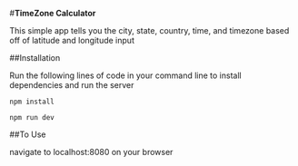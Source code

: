 #**TimeZone Calculator**

This simple app tells you the city, state, country, time, and timezone based off of latitude and longitude input 

##Installation

Run the following lines of code in your command line to install dependencies and run the server
```
npm install 

npm run dev 
```

##To Use

navigate to localhost:8080 on your browser

